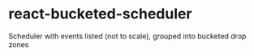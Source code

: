 # react-bucketed-scheduler
Scheduler with events listed (not to scale), grouped into bucketed drop zones
